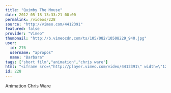 ```yaml
---
title: "Quimby The Mouse"
date: 2012-05-18 13:33:21 00:00
permalink: /videos/228
source: "http://vimeo.com/4412391"
featured: false
provider: "Vimeo"
thumbnail: "http://b.vimeocdn.com/ts/105/082/10508229_940.jpg"
user:
  id: 276
  username: "apropos"
  name: "Barbara"
tags: ["short film","animation","chris ware"]
html: "<iframe src=\"http://player.vimeo.com/video/4412391\" width=\"1280\" height=\"720\" frameborder=\"0\" webkitallowfullscreen mozallowfullscreen allowfullscreen></iframe>"
id: 228
---
```


Animation Chris Ware